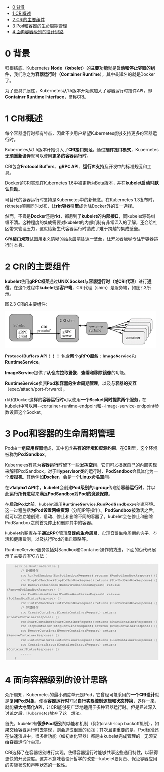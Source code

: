 
<!-- @import "[TOC]" {cmd="toc" depthFrom=1 depthTo=6 orderedList=false} -->

<!-- code_chunk_output -->

- [0 背景](#0-背景)
- [1 CRI概述](#1-cri概述)
- [2 CRI的主要组件](#2-cri的主要组件)
- [3 Pod和容器的生命周期管理](#3-pod和容器的生命周期管理)
- [4 面向容器级别的设计思路](#4-面向容器级别的设计思路)

<!-- /code_chunk_output -->

# 0 背景

归根结底，Kubernetes **Node（kubelet**）的**主要功能**就是**启动和停止容器的组件**，我们称之为**容器运行时（Container Runtime**），其中最知名的就是Docker了。

为了更具扩展性，Kubernetes从1.5版本开始就加入了容器运行时插件API，即**Container Runtime Interface**，简称CRI。

# 1 CRI概述

每个容器运行时都有特点，因此不少用户希望Kubernetes能够支持更多的容器运行时。

Kubernetes从1.5版本开始引入了**CRI接口规范**，通过**插件接口模式**，Kubernetes**无须重新编译**就可以使用**更多的容器运行时**。

CRI包含**Protocol Buffers**、**gRPC API**、**运行库支持**及开发中的标准规范和工具。

Docker的CRI实现在Kubernetes 1.6中被更新为Beta版本，并在**kubelet启动**时**默认启动**。

可替代的容器运行时支持是Kubernetes中的新概念。在Kubernetes 1.3发布时，rktnetes项目同时发布，让**rkt容器引擎**成为除Docker外的又一选择。

然而，不管是**Docker**还是**rkt**，都用到了**kubelet的内部接口**，同kubelet源码纠缠不清。这种程度的集成需要对kubelet的内部机制有非常深入的了解，还会给社区带来管理压力，这就给新生代容器运行时造成了难于跨越的集成壁垒。

**CRI接口规范**试图用定义清晰的抽象层清除这一壁垒，让开发者能够专注于容器运行时本身。

# 2 CRI的主要组件

**kubelet**使用**gRPC框架**通过**UNIX Socket**与**容器运行时（或CRI代理**）进行**通信**。在这个过程中**kubelet**是**客户端**，CRI代理（shim）是服务端，如图2.3所示。

图2.3 CRI的主要组件:

![2019-08-22-17-37-26.png](./images/2019-08-22-17-37-26.png)

**Protocol Buffers API！！！** 包含**两个gRPC服务**：**ImageService**和**RuntimeService**。

**ImageService**提供了**从仓库拉取镜像**、**查看和移除镜像**的功能。

**RuntimeService**负责**Pod和容器的生命周期管理**，以及**与容器的交互**（exec/attach/port\-forward）。

rkt和Docker这样的**容器运行时**可以使用**一个Socket同时提供两个服务**，在kubelet中可以用\-\-container\-runtime\-endpoint和\-\-image\-service\-endpoint参数设置这个Socket。

# 3 Pod和容器的生命周期管理

Pod由**一组应用容器**组成，其中包含**共有的环境和资源约束**。在**CRI**里，这个环境被称为**PodSandbox**。

Kubernetes有意为**容器运行时**留下一些**发挥空间**，它们可以根据自己的内部实现来解释PodSandbox。对于**Hypervisor类**的运行时，**PodSandbox**会具体化为一个**虚拟机**。其他例如**Docker**，会是一个**Linux命名空间**。

在**v1alpha1 API**中，**kubelet**会创建**Pod级别的cgroup**传递给**容器运行时**，并以此**运行所有进程**来**满足PodSandbox对Pod的资源保障**。

在**启动Pod之前**，kubelet调用**RuntimeService.RunPodSandbox**来创建环境。这一过程包括**为Pod设置网络资源**（分配IP等操作）。**PodSandbox**被激活之后，就可以独立地创建、启动、停止和删除不同的容器了。kubelet会在停止和删除PodSandbox之前首先停止和删除其中的容器。

kubelet的职责在于**通过RPC**管理**容器的生命周期**，实现容器生命周期的钩子，存活和健康监测，以及执行Pod的重启策略等。

RuntimeService服务包括对Sandbox和Container操作的方法，下面的伪代码展示了主要的RPC方法：

![2019-08-22-17-54-10.png](./images/2019-08-22-17-54-10.png)

# 4 面向容器级别的设计思路

众所周知，Kubernetes的最小调度单元是Pod，它曾经可能采用的**一个CRI设计**就是**复用Pod对象**，使得**容器运行时**可以**自行实现控制逻辑和状态转换**，这样一来，就能**极大地简化API**，让CRI能够更广泛地适用于多种容器运行时。但是经过深入讨论之后，Kubernetes放弃了这一想法。

首先，kubelet有**很多Pod级别**的功能和机制（例如crash\-loop backoff机制），如果交给容器运行时去实现，则会造成很重的负担；其次且更重要的是，Pod标准还在快速演进中。很多新功能（如初始化容器）都是由kubelet完成管理的，无须交给容器运行时实现。

CRI选择了在容器级别进行实现，使得容器运行时能够共享这些通用特性，以获得更快的开发速度。这并不意味着设计哲学的改变—kubelet要负责、保证容器应用的实际状态和声明状态的一致性。

